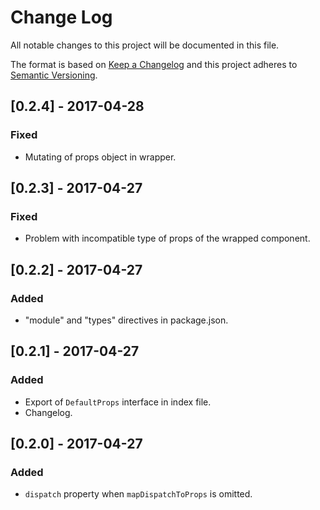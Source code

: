 # Change Log

All notable changes to this project will be documented in this file.

The format is based on [Keep a Changelog](http://keepachangelog.com/) 
and this project adheres to [Semantic Versioning](http://semver.org/).

## [0.2.4] - 2017-04-28

### Fixed

- Mutating of props object in wrapper.

## [0.2.3] - 2017-04-27

### Fixed

- Problem with incompatible type of props of the wrapped component.

## [0.2.2] - 2017-04-27

### Added

- "module" and "types" directives in package.json.

## [0.2.1] - 2017-04-27

### Added

- Export of `DefaultProps` interface in index file.
- Changelog.

## [0.2.0] - 2017-04-27

### Added

- `dispatch` property when `mapDispatchToProps` is omitted.
